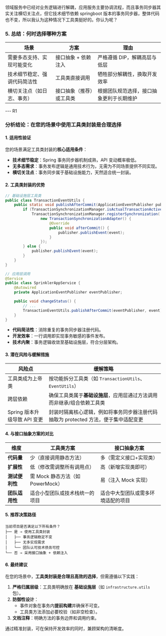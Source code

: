 领域服务中已经对业务逻辑进行解耦，应用服务主要协调流程，而且事务同步器其实关注横切关注点，但它技术细节依赖 springboot 版本的事务同步器，整体代码也不变，所以我认为这种情况下工具类挺好的。你认为呢？

### **5. 总结：何时选择哪种方案**

| **场景**                     | **方案**                 | **理由**                                 |
| ---------------------------- | ------------------------ | ---------------------------------------- |
| 需要多态支持、实现可能变化   | 接口抽象 + 依赖注入      | 严格遵循 DIP，解耦高层与低层             |
| 技术细节稳定、强调代码简洁性 | 工具类直接调用           | 牺牲部分解耦性，换取开发效率             |
| 横切关注点（如日志、事务）   | 接口抽象（推荐）或工具类 | 根据团队规范选择，接口抽象更利于长期维护 |

--- R1

### 分析结论：在您的场景中使用工具类封装是合理选择

#### **1. 适用性验证**

您的场景满足工具类封装的**核心适用条件**：

- **技术细节稳定**：Spring 事务同步器机制成熟，API 变动概率极低。
- **无多态需求**：事务发布逻辑是通用技术行为，无需为不同场景提供不同实现。
- **横切关注点**：事务同步属于基础设施能力，天然适合统一封装。

#### **2. 工具类封装的优势**

```java
// 基础设施层工具类
public class TransactionEventUtils {
    public static void publishAfterCommit(ApplicationEventPublisher publisher, Object event) {
        if (TransactionSynchronizationManager.isActualTransactionActive()) {
            TransactionSynchronizationManager.registerSynchronization(
                new TransactionSynchronizationAdapter() {
                    @Override
                    public void afterCommit() {
                        publisher.publishEvent(event);
                    }
                });
        } else {
            publisher.publishEvent(event);
        }
    }
}

// 应用层调用
@Service
public class SprinklerAppService {
    @Autowired
    private ApplicationEventPublisher eventPublisher;

    public void changeStatus() {
        // ...
        TransactionEventUtils.publishAfterCommit(eventPublisher, event);
    }
}
```

- **代码简洁性**：消除重复的事务同步器注册代码。
- **开发效率**：一行调用即实现事务敏感的事件发布。
- **技术内聚**：事务逻辑收敛至基础设施层，符合分层架构。

#### **3. 潜在风险与缓解措施**

| **风险点**                   | **缓解策略**                                                                        |
| ---------------------------- | ----------------------------------------------------------------------------------- |
| 工具类成为上帝类             | 按功能拆分工具类（如 `TransactionUtils`、`EventUtils`）                             |
| 跨层依赖                     | 确保工具类属于**基础设施层**，应用层通过方法调用而非继承/组合依赖工具类             |
| Spring 版本升级导致 API 变更 | 封装时隔离核心逻辑，例如将事务同步器注册代码抽取为 protected 方法，便于集中适配变更 |

#### **4. 与接口抽象方案的对比**

| **维度**       | **工具类方案**                   | **接口抽象方案**                   |
| -------------- | -------------------------------- | ---------------------------------- |
| **代码量**     | 少（直接调用静态方法）           | 多（需定义接口+实现类）            |
| **扩展性**     | 低（修改需调整所有调用点）       | 高（新增实现类即可）               |
| **测试便利性** | 需 Mock 静态方法（如 PowerMock） | 易（注入 Mock 实现）               |
| **团队适用性** | 适合小型团队或技术栈统一的项目   | 适合中大型团队或需多环境适配的项目 |

#### **5. 推荐决策路径**

```text
当前项目是否满足以下所有条件？
├── 是 → 使用工具类封装
│   ├── 事务逻辑稳定不变
│   ├── 无多实现需求
│   └── 团队认可技术债务可控
└── 否 → 采用接口抽象 + 依赖注入
```

#### **6. 最终建议**

在您的场景中，**工具类封装是合理且高效的选择**，但需遵循以下实践：

1. **严格归属层级**：工具类明确放在 **基础设施层**（如 `infrastructure.utils` 包）。
2. **防御性设计**：
   - 事件对象在事务内**提前构建**并确保不可变。
   - 工具类方法添加必要校验（如非空检查）。
3. **文档注释**：明确方法的事务边界和调用约束。

通过精准封装，可在保持开发效率的同时，兼顾架构的清晰度。
